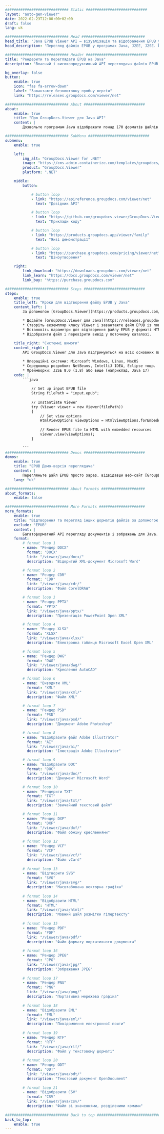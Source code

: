 ```yaml
---
############################# Static ############################
layout: "auto-gen-viewer"
date: 2022-02-23T12:00:00+02:00
draft: false
lang: uk

############################# Head #############################
head_title: "Java EPUB Viewer API – візуалізація та відображення EPUB у програмах Java"
head_description: "Перегляд файлів EPUB у програмах Java, J2EE, J2SE. Підтримує перегляд понад 170 форматів документів і файлів зображень у режимі HTML, PDF або зображення з розширеними функціями для керування параметрами перегляду документів."

############################# Header ############################
title: "Рендерити та переглядати EPUB на Java" 
description: "Власний і високопродуктивний API переглядача файлів EPUB для додатків на основі Java, J2EE та J2SE, що підтримує широкий спектр додаткових функцій для налаштування зовнішнього вигляду формату вихідного документа." 

bg_overlay: false
button:
    enable: true
    icon: "fas fa-arrow-down"
    label: "Завантажте безкоштовну пробну версію"
    link: "https://releases.groupdocs.com/viewer/net"

############################# About ############################
about:
    enable: true
    title: "Про GroupDocs.Viewer для Java API" 
    content: |
        Дозвольте програмам Java відображати понад 170 форматів файлів у режимах HTML, PDF або зображень за допомогою GroupDocs.Viewer для Java API без встановлення додаткового програмного забезпечення; наприклад Microsoft Office, Apache Open Office, Adobe Acrobat Reader тощо. Розробники можуть легко переглядати всі популярні зображення та типи документів, включаючи Microsoft Office, OpenDocument, HTML, PDF, архів, діаграми, Photoshop, AutoCAD і формати мови програмування в програмах Java за допомогою швидкий і якісний рендеринг.

############################# SubMenu ############################
submenu:
    enable: true

    left:
        img_alt: "GroupDocs.Viewer for .NET"
        image: "https://cms.admin.containerize.com/templates/groupdocs/images/product-logos/90x90-noborder/groupdocs-viewer-net.png"
        product: "GroupDocs.Viewer"
        platform: ".NET"

    middle:
        button:

            # button loop
            - link: "https://apireference.groupdocs.com/viewer/net"
              text: "Довідник API"

            # button loop
            - link: "https://github.com/groupdocs-viewer/GroupDocs.Viewer-for-.NET"
              text: "Приклади коду"

            # button loop
            - link: "https://products.groupdocs.app/viewer/family"
              text: "Живі демонстрації"

            # button loop
            - link: "https://purchase.groupdocs.com/pricing/viewer/net"
              text: "Ціноутворення"

    right:
        link_download: "https://downloads.groupdocs.com/viewer/net"
        link_learn: "https://docs.groupdocs.com/viewer/net"
        link_buy: "https://purchase.groupdocs.com"

############################# Steps ############################
steps:
    enable: true
    title_left: "Кроки для відтворення файлу EPUB у Java" 
    content_left: |
        За допомогою [GroupDocs.Viewer](https://products.groupdocs.com/viewer/java/) ви можете перетворити EPUB у HTML, JPEG, PNG або PDF за кілька кроків.

        * Додайте [GroupDocs.Viewer для Java](https://releases.groupdocs.com/viewer/java/) як залежність до свого проекту. 
        * Створіть екземпляр класу Viewer і завантажте файл EPUB із повним шляхом. 
        * Встановіть параметри для відтворення файлу EPUB у форматі HTML, PNG, JPEG або PDF. 
        * Відобразити файл і перевірити вивід у поточному каталозі. 
        
    title_right: "Системні вимоги" 
    content_right: |
        API GroupDocs.Viewer для Java підтримуються на всіх основних платформах і операційних системах. Перш ніж виконувати наведений нижче код, переконайтеся, що у вашій системі встановлено такі передумови.

        * Операційні системи: Microsoft Windows, Linux, MacOS 
        * Середовища розробки: NetBeans, IntelliJ IDEA, Eclipse тощо. 
        * Фреймворки: J2SE 8.0 (1.8) або вище (наприклад, Java 17) 
    code: |
        ```java
                        
            // Set up input EPUB file
            String filePath = "input.epub";
        
            // Instantiate Viewer
            try (Viewer viewer = new Viewer(filePath))
            {
            	// Set view options 
            	HtmlViewOptions viewOptions = HtmlViewOptions.forEmbeddedResources();
                    
            	// Render EPUB file to HTML with embedded resources
            	viewer.view(viewOptions);
            }
             
        ```
############################# Demos ############################
demos:
    enable: true
    title: "EPUB Демо-версія переглядача"
    content: |
        Перегляньте файл EPUB просто зараз, відвідавши веб-сайт [GroupDocs.Viewer Online Apps](https://products.groupdocs.app/viewer/epub).
    lang: "uk"

############################# About Formats ####################
about_formats:
    enable: false

############################# More Formats #####################
more_formats:
    enable: true
    title: "Відтворення та перегляд інших форматів файлів за допомогою Java"
    exclude: "EPUB"
    content: |
        Багатоформатний API перегляду документів і зображень для Java. Перегляньте деякі з популярних форматів файлів нижче без зовнішніх програм перегляду.
    format: 
        # format loop 1
        - name: "Рендер DOCX"
          format: "DOCX"
          link: "/viewer/java/docx/"
          description: "Відкритий XML-документ Microsoft Word" 

        # format loop 2
        - name: "Рендер CDR" 
          format: "CDR"
          link: "/viewer/java/cdr/"
          description: "Файл CorelDRAW" 

        # format loop 3
        - name: "Рендер PPTX"
          format: "PPTX"
          link: "/viewer/java/pptx/"
          description: "Презентація PowerPoint Open XML" 

        # format loop 4
        - name: "Рендер XLSX"
          format: "XLSX"
          link: "/viewer/java/xlsx/"
          description: "Електронна таблиця Microsoft Excel Open XML" 

        # format loop 5
        - name: "Рендер DWG"
          format: "DWG"
          link: "/viewer/java/dwg/"
          description: "Креслення AutoCAD"

        # format loop 6
        - name: "Виводити XML"
          format: "XML"
          link: "/viewer/java/xml/"
          description: "Файл XML"

        # format loop 7
        - name: "Рендер PSD"
          format: "PSD"
          link: "/viewer/java/psd/"
          description: "Документ Adobe Photoshop"

        # format loop 8
        - name: "Відобразити файл Adobe Illustrator"
          format: "AI"
          link: "/viewer/java/ai/"
          description: "Ілюстрація Adobe Illustrator"

        # format loop 9
        - name: "Відобразити DOC"
          format: "DOC"
          link: "/viewer/java/doc/"
          description: "Документ Microsoft Word" 

        # format loop 10
        - name: "Рендерити TXT" 
          format: "TXT"
          link: "/viewer/java/txt/"
          description: "Звичайний текстовий файл" 

        # format loop 11
        - name: "Рендер DXF" 
          format: "DXF"
          link: "/viewer/java/dxf/"
          description: "Файл обміну кресленнями"  
          
        # format loop 12
        - name: "Рендер VCF"
          format: "VCF"
          link: "/viewer/java/vcf/"
          description: "Файл vCard"  
              
        # format loop 13
        - name: "Відтворити SVG"
          format: "SVG"
          link: "/viewer/java/svg/"
          description: "Масштабована векторна графіка" 
          
        # format loop 14
        - name: "Відобразити HTML"
          format: "HTML"
          link: "/viewer/java/html/"
          description: "Мовний файл розмітки гіпертексту" 
          
        # format loop 15
        - name: "Рендер PDF"
          format: "PDF"
          link: "/viewer/java/pdf/"
          description: "Файл формату портативного документа"
          
        # format loop 16
        - name: "Рендер JPEG"
          format: "JPG"
          link: "/viewer/java/jpg/"
          description: "Зображення JPEG"
          
        # format loop 17
        - name: "Рендер PNG"
          format: "PNG"
          link: "/viewer/java/png/"
          description: "Портативна мережева графіка" 
          
        # format loop 18
        - name: "Відобразити EML"
          format: "EML"
          link: "/viewer/java/eml/"
          description: "Повідомлення електронної пошти" 
          
        # format loop 19
        - name: "Рендер RTF"
          format: "RTF"
          link: "/viewer/java/rtf/"
          description: "Файл у текстовому форматі" 
          
        # format loop 20
        - name: "Рендер ODT"
          format: "ODT"
          link: "/viewer/java/odt/"
          description: "Текстовий документ OpenDocument" 
          
        # format loop 21
        - name: "Відобразити CSV"
          format: "CSV"
          link: "/viewer/java/csv/"
          description: "Файл зі значеннями, розділеними комами" 
          
############################# Back to top ###############################
back_to_top:
    enable: true
---
```

